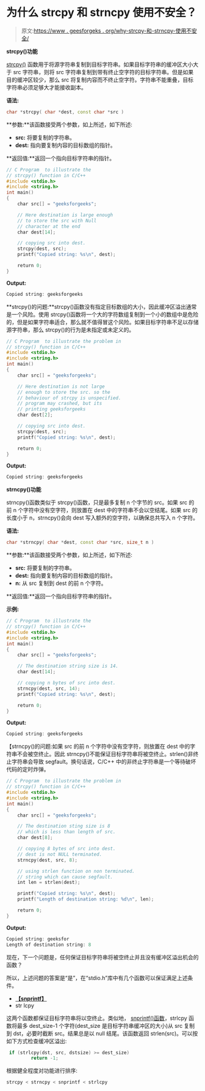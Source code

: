 # 为什么 strcpy 和 strncpy 使用不安全？

> 原文:[https://www . geesforgeks . org/why-strcpy-和-strncpy-使用不安全/](https://www.geeksforgeeks.org/why-strcpy-and-strncpy-are-not-safe-to-use/)

**strcpy()功能**

[strcpy()](https://www.geeksforgeeks.org/strcpy-in-c-cpp/) 函数用于将源字符串复制到目标字符串。如果目标字符串的缓冲区大小大于 src 字符串，则将 src 字符串复制到带有终止空字符的目标字符串。但是如果目的缓冲区较少，那么 src 将复制内容而不终止空字符。字符串不能重叠，目标字符串必须足够大才能接收副本。

**语法:**

```cpp
char *strcpy( char *dest, const char *src )
```

**参数:**该函数接受两个参数，如上所述，如下所述:

*   **src:** 将要复制的字符串。
*   **dest:** 指向要复制内容的目标数组的指针。

**返回值:**返回一个指向目标字符串的指针。

```cpp
// C Program  to illustrate the 
// strcpy() function in C/C++
#include <stdio.h>
#include <string.h>
int main()
{
    char src[] = "geeksforgeeks";

    // Here destination is large enough
    // to store the src with Null 
    // character at the end
    char dest[14];

    // copying src into dest.
    strcpy(dest, src);
    printf("Copied string: %s\n", dest);

    return 0;
}
```

**Output:**

```cpp
Copied string: geeksforgeeks

```

**strcpy()的问题:**strcpy()函数没有指定目标数组的大小，因此缓冲区溢出通常是一个风险。使用 strcpy()函数将一个大的字符数组复制到一个小的数组中是危险的，但是如果字符串适合，那么就不值得冒这个风险。如果目标字符串不足以存储源字符串，那么 strcpy()的行为是未指定或未定义的。

```cpp
// C Program  to illustrate the problem in 
// strcpy() function in C/C++
#include <stdio.h>
#include <string.h>
int main()
{
    char src[] = "geeksforgeeks";

    // Here destination is not large
    // enough to store the src. so the
    // behaviour of strcpy is unspecified.
    // program may crashed, but its
    // printing geeksforgeeks
    char dest[2];

    // copying src into dest.
    strcpy(dest, src);
    printf("Copied string: %s\n", dest);

    return 0;
}
```

**Output:**

```cpp
Copied string: geeksforgeeks

```

**strncpy()功能**

strncpy()函数类似于 strcpy()函数，只是最多复制 n 个字节的 src。如果 src 的前 n 个字符中没有空字符，则放置在 dest 中的字符串不会以空结尾。如果 src 的长度小于 n，strncpy()会向 dest 写入额外的空字符，以确保总共写入 n 个字符。

**语法:**

```cpp
char *strncpy( char *dest, const char *src, size_t n )
```

**参数:**该函数接受两个参数，如上所述，如下所述:

*   **src:** 将要复制的字符串。
*   **dest:** 指向要复制内容的目标数组的指针。
*   **n:** 从 src 复制到 dest 的前 n 个字符。

**返回值:**返回一个指向目标字符串的指针。

**示例:**

```cpp
// C Program  to illustrate the 
// strcpy() function in C/C++
#include <stdio.h>
#include <string.h>
int main()
{
    char src[] = "geeksforgeeks";

    // The destination string size is 14.
    char dest[14];

    // copying n bytes of src into dest.
    strncpy(dest, src, 14);
    printf("Copied string: %s\n", dest);

    return 0;
}
```

**Output:**

```cpp
Copied string: geeksforgeeks

```

【strncpy()的问题:如果 src 的前 n 个字符中没有空字符，则放置在 dest 中的字符串不会被空终止。因此 strncpy()不能保证目标字符串将被空终止。strlen()非终止字符串会导致 segfault。换句话说，C/C++ 中的非终止字符串是一个等待破坏代码的定时炸弹。

```cpp
// C Program  to illustrate the problem in 
// strcpy() function in C/C++
#include <stdio.h>
#include <string.h>
int main()
{
    char src[] = "geeksforgeeks";

    // The destination sting size is 8
    // which is less than length of src.
    char dest[8];

    // copying 8 bytes of src into dest.
    // dest is not NULL terminated.
    strncpy(dest, src, 8);

    // using strlen function on non terminated.
    // string which can cause segfault.
    int len = strlen(dest);

    printf("Copied string: %s\n", dest);
    printf("Length of destination string: %d\n", len);

    return 0;
}
```

**Output:**

```cpp
Copied string: geeksfor
Length of destination string: 8

```

现在，下一个问题是，任何保证目标字符串将被空终止并且没有缓冲区溢出机会的函数？

所以，上述问题的答案是“是”，在“stdio.h”库中有几个函数可以保证满足上述条件。

*   **[【snprintf】](https://www.geeksforgeeks.org/snprintf-c-library/)**
*   str lcpy

这两个函数都保证目标字符串将以空终止。类似地， [snprintf()函数](https://www.geeksforgeeks.org/snprintf-c-library/)，strlcpy 函数将最多 dest_size-1 个字符(dest_size 是目标字符串缓冲区的大小)从 src 复制到 dst，必要时截断 src。结果总是以 null 结尾。该函数返回 strlen(src)。可以按如下方式检查缓冲区溢出:

```cpp
 if (strlcpy(dst, src, dstsize) >= dest_size)
         return -1;

```

根据健全程度对功能进行排序:

```cpp
strcpy < strncpy < snprintf < strlcpy

```